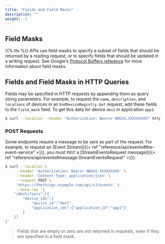 ```yaml
---
title: "Fields and Field Masks"
description: ""
weight: -1
---
```


## Field Masks

{{% tts %}} APIs use field masks to specify a subset of fields that should be returned by a reading request, or to specify fields that should be updated in a writing request. See Google's [Protocol Buffers reference](https://developers.google.com/protocol-buffers/docs/reference/google.protobuf#google.protobuf.FieldMask) for more information about field masks.

## Fields and Field Masks in HTTP Queries

Fields may be specified in HTTP requests by appending them as query string parameters. For example, to request the `name`, `description`, and `locations` of devices in an `EndDeviceRegistry.Get` request, add these fields to the `field_mask` field. To get this data for device `dev1` in application `app1`:

```bash
$ curl --location --header "Authorization: Bearer NNSXS.XXXXXXXXX" https://thethings.example.com/api/v3/applications/app1/devices/dev1?field_mask=name,description,locations
```

### POST Requests

Some endpoints require a message to be sent as part of the request. For example, to request an [Event Stream]({{< ref "reference/api/events#the-event-service" >}}), you must `POST` a [StreamEventsRequest message]({{< ref "reference/api/events#message:StreamEventsRequest" >}}):

```bash
$ curl --location \
     --header 'Authorization: Bearer NNSXS.XXXXXXXXX' \
     --header 'Content-Type: application/json' \
     --request POST \
     'https://thethings.example.com/api/v3/events' \
     --data-raw '{
    "identifiers":[{
        "device_ids":{
            "device_id":"dev1",
            "application_ids":{"application_id":"app1"}
        }
    }]
}'
```

> Fields that are empty or zero are not returned in requests, even if they are specified in a field mask. 
